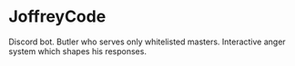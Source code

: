 # JoffreyCode
Discord bot. Butler who serves only whitelisted masters. Interactive anger system which shapes his responses. 
